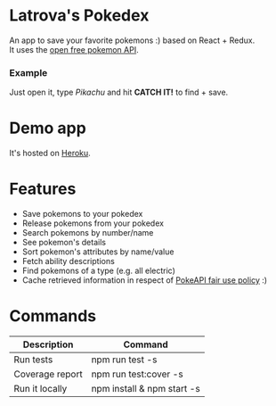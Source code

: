 # Latrova's Pokedex

An app to save your favorite pokemons :) based on React + Redux.  
It uses the [open free pokemon API](https://pokeapi.co).

### Example
Just open it, type *Pikachu* and hit **CATCH IT!** to find + save.

# Demo app
It's hosted on [Heroku](http://latrova-pokedex.herokuapp.com).

# Features

- Save pokemons to your pokedex
- Release pokemons from your pokedex
- Search pokemons by number/name
- See pokemon's details
- Sort pokemon's attributes by name/value
- Fetch ability descriptions
- Find pokemons of a type (e.g. all electric)
- Cache retrieved information in respect of [PokeAPI fair use policy](https://pokeapi.co/docsv2/#fairuse) :)

# Commands

| Description | Command |
|---|---|
| Run tests | npm run test -s |
| Coverage report | npm run test:cover -s |
| Run it locally | npm install & npm start -s |